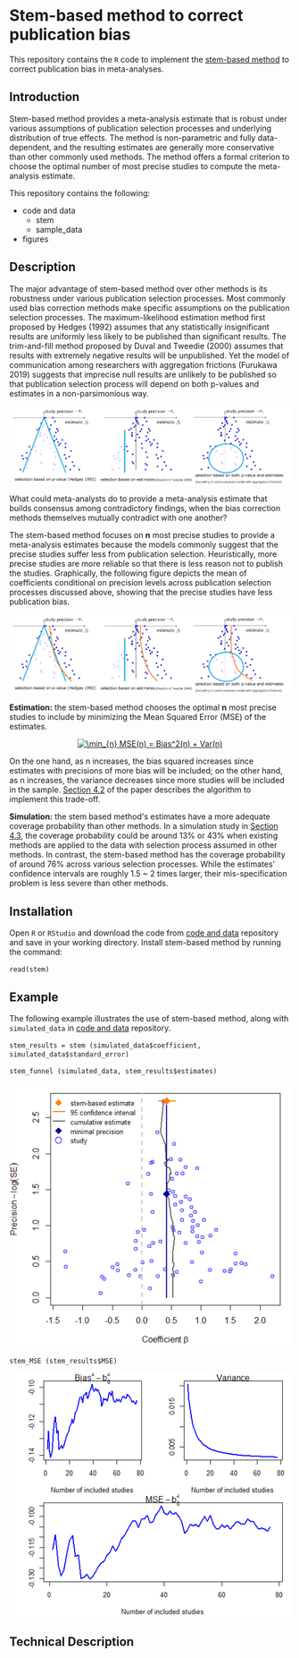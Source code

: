 # Stem-based method to correct publication bias
This repository contains the `R` code to implement the [stem-based method](https://economics.mit.edu/files/12424) to correct publication bias in meta-analyses.

## Introduction
Stem-based method provides a meta-analysis estimate that is robust under various assumptions of publication selection processes and underlying distribution of true effects. The method is non-parametric and fully data-dependent, and the resulting estimates are generally more conservative than other commonly used methods. The method offers a formal criterion to choose the optimal number of most precise studies to compute the meta-analysis estimate.

This repository contains the following:
* code and data
  * stem
  * sample_data
* figures

## Description
The major advantage of stem-based method over other methods is its robustness under various publication selection processes.
Most commonly used bias correction methods make specific assumptions on the publication selection processes. The maximum-likelihood estimation method first proposed by Hedges (1992) assumes that any statistically insignificant results are uniformly less likely to be published than significant results. The trim-and-fill method proposed by Duval and Tweedie (2000) assumes that results with extremely negative results will be unpublished. Yet the model of communication among researchers with aggregation frictions (Furukawa 2019) suggests that imprecise null results are unlikely to be published so that publication selection process will depend on both p-values and estimates in a non-parsimonious way.

![Figure 1](https://github.com/Chishio318/stem-based_method/blob/master/figures/funnel_vertical0.png)

What could meta-analysts do to provide a meta-analysis estimate that builds consensus among contradictory findings, when the bias correction methods themselves mutually contradict with one another?


The stem-based method focuses on **n** most precise studies to provide a meta-analysis estimates because the models commonly suggest that the precise studies suffer less from publication selection. Heuristically, more precise studies are more reliable so that there is less reason not to publish the studies. Graphically, the following figure depicts the mean of coefficients conditional on precision levels across publication selection processes discussed above, showing that the precise studies have less publication bias.


![Figure 2](https://github.com/Chishio318/stem-based_method/blob/master/figures/funnel_vertical1.png)

**Estimation:** the stem-based method chooses the optimal **n** most precise studies to include by minimizing the Mean Squared Error (MSE) of the estimates. <p align="center">
  <a href="https://www.codecogs.com/eqnedit.php?latex=\min_{n}&space;MSE(n)&space;=&space;Bias^2(n)&space;&plus;&space;Var(n)" target="_blank"><img src="https://latex.codecogs.com/gif.latex?\min_{n}&space;MSE(n)&space;=&space;Bias^2(n)&space;&plus;&space;Var(n)" title="\min_{n} MSE(n) = Bias^2(n) + Var(n)" /></a>
</p>

On the one hand, as n increases, the bias squared increases since estimates with precisions of more bias will be included; on the other hand, as n increases, the variance decreases since more studies will be included in the sample. [Section 4.2](https://economics.mit.edu/files/12424) of the paper describes the algorithm to implement this trade-off.

**Simulation:**  the stem based method's estimates have a more adequate coverage probability than other methods. In a simulation study in [Section 4.3](https://economics.mit.edu/files/12424), the coverage probability could be around 13% or 43% when existing methods are applied to the data with selection process assumed in other methods. In contrast, the stem-based method has the coverage probability of around 76% across various selection processes. While the estimates' confidence intervals are roughly 1.5 ~ 2 times larger, their mis-specification problem is less severe than other methods.

## Installation
Open `R` or `RStudio` and download the code from [code and data](https://github.com/Chishio318/stem-based_method/tree/master/code%20and%20data) repository and save in your working directory. Install stem-based method by running the command:
```
read(stem)
```

## Example
The following example illustrates the use of stem-based method, along with `simulated_data` in [code and data](https://github.com/Chishio318/stem-based_method/tree/master/code%20and%20data) repository.
```
stem_results = stem (simulated_data$coefficient, simulated_data$standard_error)
```

```
stem_funnel (simulated_data, stem_results$estimates)
```
![Figure 3](https://github.com/Chishio318/stem-based_method/blob/master/figures/stem_funnel.png)

```
stem_MSE (stem_results$MSE)
```
![Figure 4](https://github.com/Chishio318/stem-based_method/blob/master/figures/MSE_tradeoff.png)

## Technical Description
